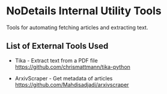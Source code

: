 # NoDetails Internal Utility Tools

Tools for automating fetching articles and extracting text.

## List of External Tools Used

- Tika - Extract text from a PDF file
  https://github.com/chrismattmann/tika-python

- ArxivScraper - Get metadata of articles
  https://github.com/Mahdisadjadi/arxivscraper
